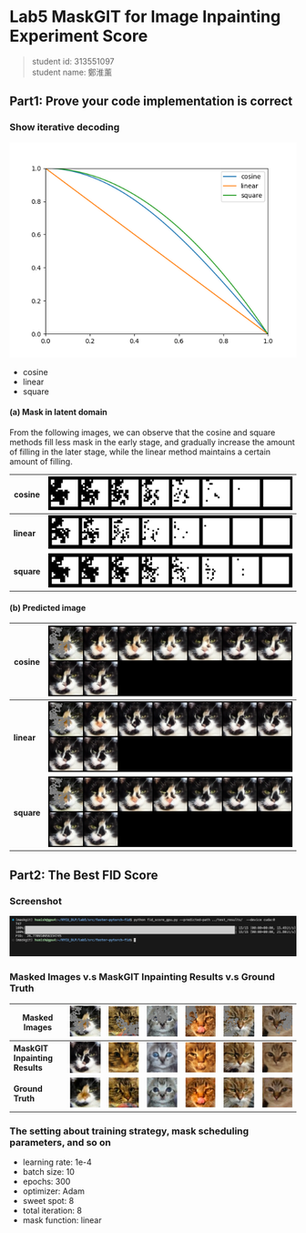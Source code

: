 # Lab5 MaskGIT for Image Inpainting Experiment Score

> student id: 313551097  
> student name: 鄭淮薰

## Part1: Prove your code implementation is correct

### Show iterative decoding

![gamma.png](img/gamma.png)
- cosine
- linear
- square

#### (a) Mask in latent domain

From the following images, we can observe that the cosine and square methods fill less mask in the early stage, and gradually increase the amount of filling in the later stage, while the linear method maintains a certain amount of filling.

| cosine     | ![cosine mask0.png](img/cosine/mask.png)        |
|------------|-------------------------------------------------|
| **linear** | ![linear mask0.png](img/linear/linear-mask.png) |
| **square** | ![square mask0.png](img/square/square-mask.png) |

#### (b) Predicted image

| cosine     | ![cosine image0.png](img/cosine/image.png) |
|------------|--------------------------------------------|
| **linear** | ![linear image0.png](img/linear/image.png) |
| **square** | ![square image0.png](img/square/image.png) |

## Part2: The Best FID Score

### Screenshot

![best fid](img/best/best-fid.png)

### Masked Images v.s MaskGIT Inpainting Results v.s Ground Truth

| Masked Images                  | ![image_000.png](img/mask/image_000.png) | ![image_002.png](img/mask/image_001.png) | ![image_003.png](img/mask/image_003.png) | ![image_006.png](img/mask/image_006.png) | ![image_008.png](img/mask/image_008.png) | ![image_005.png](img/mask/image_013.png) |
|--------------------------------|------------------------------------------|------------------------------------------|------------------------------------------|------------------------------------------|------------------------------------------|------------------------------------------|
| **MaskGIT Inpainting Results** | ![test0](img/best/image_000.png)         | ![test0](img/best/image_001.png)         | ![test0](img/best/image_003.png)         | ![test0](img/best/image_006.png)         | ![test0](img/best/image_008.png)         | ![test0](img/best/image_013.png)         |
| **Ground Truth**               | ![gt0.png](img/gt/0.png)                 | ![gt2.png](img/gt/1.png)                 | ![gt3.png](img/gt/3.png)                 | ![gt6.png](img/gt/6.png)                 | ![gt8.png](img/gt/8.png)                 | ![gt13.png](img/gt/13.png)               |



### The setting about training strategy, mask scheduling parameters, and so on

- learning rate: 1e-4
- batch size: 10
- epochs: 300
- optimizer: Adam
- sweet spot: 8
- total iteration: 8
- mask function: linear